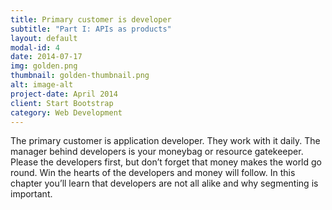 ```yaml
---
title: Primary customer is developer
subtitle: "Part I: APIs as products"
layout: default
modal-id: 4
date: 2014-07-17
img: golden.png
thumbnail: golden-thumbnail.png
alt: image-alt
project-date: April 2014
client: Start Bootstrap
category: Web Development
---
```


The primary customer is application developer. They work with it daily. The manager behind developers is your moneybag or resource gatekeeper. Please the developers first, but don’t forget that money makes the world go round. Win the hearts of the developers and money will follow. In this chapter you’ll learn that developers are not all alike and why segmenting is important.  

